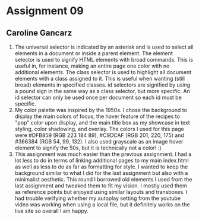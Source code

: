 # Assignment 09
## Caroline Gancarz

1. The universal selector is indicated by an asterisk and is used to select all elements in a document or inside a parent element. The element selector is used to signify HTML elements with broad commands. This is useful in, for instance, making an entire page one color with no additional elements. The class selector is used to highlight all document elements with a class assigned to it. This is useful when wanting (still broad) elements in specified classes. id selectors are signified by using a pound sign in the same way as a class selector, but more specific. An id selector can only be used once per document so each id must be specific.
2. My color palette was inspired by the 1950s. I chose the background to display the main colors of focus, the hover feature of the recipes to "pop" color upon display, and the main title box as my showcase in text styling, color shadowing, and overlay. The colors I used for this page were #DFB859 (RGB	223	184	89), #C9DCAF (RGB	201, 220, 175) and #366384 (RGB	54, 99, 132). I also used grayscale as an image hover element to signify the 50s, but it is technically not a color! :)
3. This assignment was much easier than the previous assignment. I had a lot less to do in terms of linking additional pages to my main index.html as well as less to do as far as formatting for style. I wanted to keep the background similar to what I did for the last assignment but also with a minimalist aesthetic. This round I borrowed old elements I used from the last assignment and tweaked them to fit my vision. I mostly used them as reference points but enjoyed using similar layouts and transboxes. I had trouble verifying whether my autoplay setting from the youtube video was working when using a local file, but it definitely works on the live site so overall I am happy.
